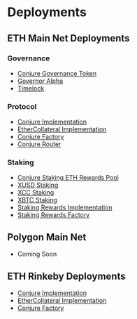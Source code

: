 # Deployments

## ETH Main Net Deployments

### Governance

* [Conjure Governance Token](https://etherscan.io/address/0x00A55375002f3cDa400383F479e7Cd57Bad029A9#code)
* [Governor Alpha](https://etherscan.io/address/0x6cAe87E30445665CA5125d574aa02db4aA9eDB96#code)
* [Timelock](https://etherscan.io/address/0x3aac79279108CF1C7dB7d8250c87eeffC63676f5#code
  )

### Protocol

* [Conjure Implementation](https://etherscan.io/address/0x87dfad2daf236db7890b38769a1871cb10abea9a#code)
* [EtherCollateral Implementation](https://etherscan.io/address/0x4Bd685BCF581f1170B5B065635b193A16f890cDf#code)
* [Conjure Factory](https://etherscan.io/address/0xcE53384b7ea89039e10B98E9401dd3454e4A9b9c#code)
* [Conjure Router](https://etherscan.io/address/0x0263Df631fd4f5825c29F49E33d2E9cE710ecC24#code)

### Staking

* [Conjure Staking ETH Rewards Pool](https://etherscan.io/address/0xc8857c35B6f33a1325143D491589cAE01B504f87#code)
* [XUSD Staking](https://etherscan.io/address/0x9aa6ca73e7f1e5a92d1b67c5faf6fff5043dd375#code)
* [XCC Staking](https://etherscan.io/address/0xb322ee9a990cfecdfb410911e71b5067ecb47d24#code)
* [XBTC Staking](https://etherscan.io/address/0xbee66cdfd721f87a6f3c0e4f4922852eb7241d47#code)
* [Staking Rewards Implementation](https://etherscan.io/address/0x2211DCcB13370CB088af4a5c57c9a593528Fa05C#code)
* [Staking Rewards Factory](https://etherscan.io/address/0x69723E3835A3b4DB9D8b94a8D0496e74C3015205#code)

## Polygon Main Net

* Coming Soon

## ETH Rinkeby Deployments

* [Conjure Implementation](https://rinkeby.etherscan.io/address/0x72B6eC92bD32E8552d52F203C8E5A05E408e6811#code)
* [EtherCollateral Implementation](https://rinkeby.etherscan.io/address/0xd039d5803c30ba02dd32a198ba08afa41518e519)
* [Conjure Factory](https://rinkeby.etherscan.io/address/0xBCAA3bEDB1EF9da9AB96a5439cf9B4E18d11Fcc2#code)

### 

